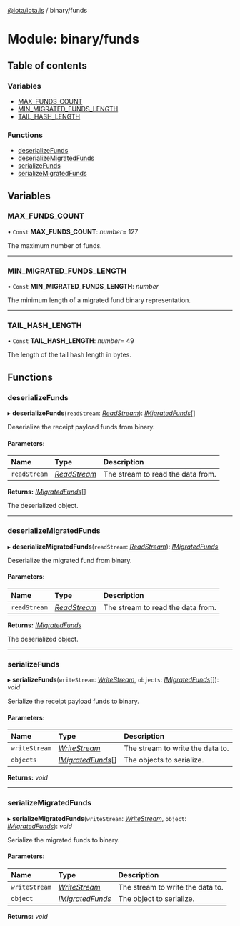 [@iota/iota.js](../README.md) / binary/funds

# Module: binary/funds

## Table of contents

### Variables

- [MAX\_FUNDS\_COUNT](binary_funds.md#max_funds_count)
- [MIN\_MIGRATED\_FUNDS\_LENGTH](binary_funds.md#min_migrated_funds_length)
- [TAIL\_HASH\_LENGTH](binary_funds.md#tail_hash_length)

### Functions

- [deserializeFunds](binary_funds.md#deserializefunds)
- [deserializeMigratedFunds](binary_funds.md#deserializemigratedfunds)
- [serializeFunds](binary_funds.md#serializefunds)
- [serializeMigratedFunds](binary_funds.md#serializemigratedfunds)

## Variables

### MAX\_FUNDS\_COUNT

• `Const` **MAX\_FUNDS\_COUNT**: *number*= 127

The maximum number of funds.

___

### MIN\_MIGRATED\_FUNDS\_LENGTH

• `Const` **MIN\_MIGRATED\_FUNDS\_LENGTH**: *number*

The minimum length of a migrated fund binary representation.

___

### TAIL\_HASH\_LENGTH

• `Const` **TAIL\_HASH\_LENGTH**: *number*= 49

The length of the tail hash length in bytes.

## Functions

### deserializeFunds

▸ **deserializeFunds**(`readStream`: [*ReadStream*](../classes/utils_readstream.readstream.md)): [*IMigratedFunds*](../interfaces/models_imigratedfunds.imigratedfunds.md)[]

Deserialize the receipt payload funds from binary.

#### Parameters:

Name | Type | Description |
:------ | :------ | :------ |
`readStream` | [*ReadStream*](../classes/utils_readstream.readstream.md) | The stream to read the data from.   |

**Returns:** [*IMigratedFunds*](../interfaces/models_imigratedfunds.imigratedfunds.md)[]

The deserialized object.

___

### deserializeMigratedFunds

▸ **deserializeMigratedFunds**(`readStream`: [*ReadStream*](../classes/utils_readstream.readstream.md)): [*IMigratedFunds*](../interfaces/models_imigratedfunds.imigratedfunds.md)

Deserialize the migrated fund from binary.

#### Parameters:

Name | Type | Description |
:------ | :------ | :------ |
`readStream` | [*ReadStream*](../classes/utils_readstream.readstream.md) | The stream to read the data from.   |

**Returns:** [*IMigratedFunds*](../interfaces/models_imigratedfunds.imigratedfunds.md)

The deserialized object.

___

### serializeFunds

▸ **serializeFunds**(`writeStream`: [*WriteStream*](../classes/utils_writestream.writestream.md), `objects`: [*IMigratedFunds*](../interfaces/models_imigratedfunds.imigratedfunds.md)[]): *void*

Serialize the receipt payload funds to binary.

#### Parameters:

Name | Type | Description |
:------ | :------ | :------ |
`writeStream` | [*WriteStream*](../classes/utils_writestream.writestream.md) | The stream to write the data to.   |
`objects` | [*IMigratedFunds*](../interfaces/models_imigratedfunds.imigratedfunds.md)[] | The objects to serialize.    |

**Returns:** *void*

___

### serializeMigratedFunds

▸ **serializeMigratedFunds**(`writeStream`: [*WriteStream*](../classes/utils_writestream.writestream.md), `object`: [*IMigratedFunds*](../interfaces/models_imigratedfunds.imigratedfunds.md)): *void*

Serialize the migrated funds to binary.

#### Parameters:

Name | Type | Description |
:------ | :------ | :------ |
`writeStream` | [*WriteStream*](../classes/utils_writestream.writestream.md) | The stream to write the data to.   |
`object` | [*IMigratedFunds*](../interfaces/models_imigratedfunds.imigratedfunds.md) | The object to serialize.    |

**Returns:** *void*
